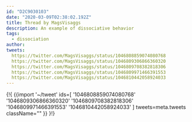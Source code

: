 ```yaml
---
id: "D2C9030103"
date: "2020-03-09T02:38:02.192Z"
title: Thread by MagsVisaggs
description: An example of dissociative behavior
tags:
  - dissociation
author:
tweets:
  https://twitter.com/MagsVisaggs/status/1046808859074080768
  https://twitter.com/MagsVisaggs/status/1046809306866360320
  https://twitter.com/MagsVisaggs/status/1046809708382818306
  https://twitter.com/MagsVisaggs/status/1046809971466391553
  https://twitter.com/MagsVisaggs/status/1046810442058924033
---
```

{!{
  {{import '~/tweet' ids=[
    '1046808859074080768'
    '1046809306866360320'
    '1046809708382818306'
    '1046809971466391553'
    '1046810442058924033'
  ] tweets=meta.tweets className="" }}
}!}

